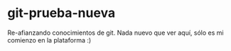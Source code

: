 # git-prueba-nueva
Re-afianzando conocimientos de git.
Nada nuevo que ver aquí, sólo es mi comienzo en la plataforma :)
